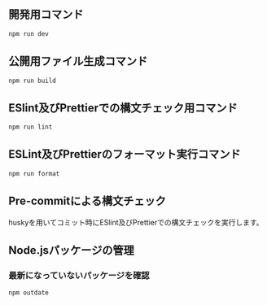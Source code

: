 ## 開発用コマンド
``` bash
npm run dev
```
## 公開用ファイル生成コマンド
``` bash
npm run build
```
## ESlint及びPrettierでの構文チェック用コマンド
``` bash
npm run lint
```
## ESLint及びPrettierのフォーマット実行コマンド
``` bash
npm run format
```
## Pre-commitによる構文チェック
huskyを用いてコミット時にESlint及びPrettierでの構文チェックを実行します。
## Node.jsパッケージの管理
### 最新になっていないパッケージを確認
``` bash
npm outdate
```

